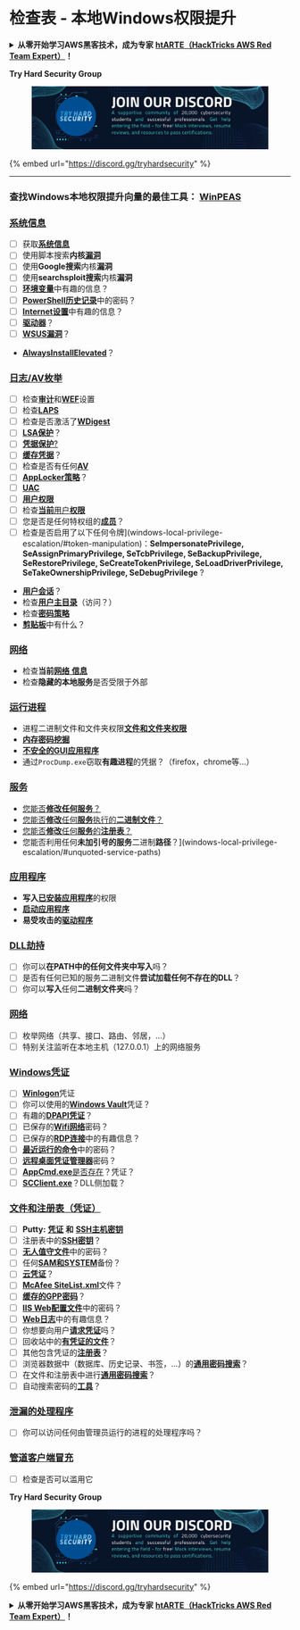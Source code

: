 # 检查表 - 本地Windows权限提升

<details>

<summary><strong>从零开始学习AWS黑客技术，成为专家</strong> <a href="https://training.hacktricks.xyz/courses/arte"><strong>htARTE（HackTricks AWS Red Team Expert）</strong></a><strong>！</strong></summary>

支持HackTricks的其他方式：

* 如果您想看到您的**公司在HackTricks中做广告**或**下载PDF格式的HackTricks**，请查看[**订阅计划**](https://github.com/sponsors/carlospolop)!
* 获取[**官方PEASS & HackTricks周边产品**](https://peass.creator-spring.com)
* 探索[**PEASS家族**](https://opensea.io/collection/the-peass-family)，我们的独家[NFTs](https://opensea.io/collection/the-peass-family)收藏品
* **加入** 💬 [**Discord群**](https://discord.gg/hRep4RUj7f) 或 [**电报群**](https://t.me/peass) 或在**Twitter**上关注我们 🐦 [**@carlospolopm**](https://twitter.com/hacktricks_live)**。**
* 通过向[**HackTricks**](https://github.com/carlospolop/hacktricks)和[**HackTricks Cloud**](https://github.com/carlospolop/hacktricks-cloud) github仓库提交PR来分享您的黑客技巧。

</details>

**Try Hard Security Group**

<figure><img src="/.gitbook/assets/telegram-cloud-document-1-5159108904864449420.jpg" alt=""><figcaption></figcaption></figure>

{% embed url="https://discord.gg/tryhardsecurity" %}

***

### **查找Windows本地权限提升向量的最佳工具：** [**WinPEAS**](https://github.com/carlospolop/privilege-escalation-awesome-scripts-suite/tree/master/winPEAS)

### [系统信息](windows-local-privilege-escalation/#system-info)

* [ ] 获取[**系统信息**](windows-local-privilege-escalation/#system-info)
* [ ] 使用脚本搜索**内核**[**漏洞**](windows-local-privilege-escalation/#version-exploits)
* [ ] 使用**Google搜索**内核**漏洞**
* [ ] 使用**searchsploit搜索**内核**漏洞**
* [ ] [**环境变量**](windows-local-privilege-escalation/#environment)中有趣的信息？
* [ ] [**PowerShell历史记录**](windows-local-privilege-escalation/#powershell-history)中的密码？
* [ ] [**Internet设置**](windows-local-privilege-escalation/#internet-settings)中有趣的信息？
* [ ] [**驱动器**](windows-local-privilege-escalation/#drives)？
* [ ] [**WSUS漏洞**](windows-local-privilege-escalation/#wsus)？
* [**AlwaysInstallElevated**](windows-local-privilege-escalation/#alwaysinstallelevated)？

### [日志/AV枚举](windows-local-privilege-escalation/#enumeration)

* [ ] 检查[**审计**](windows-local-privilege-escalation/#audit-settings)和[**WEF**](windows-local-privilege-escalation/#wef)设置
* [ ] 检查[**LAPS**](windows-local-privilege-escalation/#laps)
* [ ] 检查是否激活了[**WDigest**](windows-local-privilege-escalation/#wdigest)
* [ ] [**LSA保护**](windows-local-privilege-escalation/#lsa-protection)？
* [ ] [**凭据保护**](windows-local-privilege-escalation/#credentials-guard)[?](windows-local-privilege-escalation/#cached-credentials)
* [ ] [**缓存凭据**](windows-local-privilege-escalation/#cached-credentials)？
* [ ] 检查是否有任何[**AV**](windows-av-bypass)
* [ ] [**AppLocker策略**](authentication-credentials-uac-and-efs#applocker-policy)？
* [ ] [**UAC**](authentication-credentials-uac-and-efs/uac-user-account-control)
* [ ] [**用户权限**](windows-local-privilege-escalation/#users-and-groups)
* [ ] 检查[**当前**用户**权限**](windows-local-privilege-escalation/#users-and-groups)
* [ ] 您是否是任何特权组的[**成员**](windows-local-privilege-escalation/#privileged-groups)？
* [ ] 检查是否启用了以下任何令牌](windows-local-privilege-escalation/#token-manipulation)：**SeImpersonatePrivilege, SeAssignPrimaryPrivilege, SeTcbPrivilege, SeBackupPrivilege, SeRestorePrivilege, SeCreateTokenPrivilege, SeLoadDriverPrivilege, SeTakeOwnershipPrivilege, SeDebugPrivilege** ?
* [**用户会话**](windows-local-privilege-escalation/#logged-users-sessions)？
* 检查[**用户主目录**](windows-local-privilege-escalation/#home-folders)（访问？）
* 检查[**密码策略**](windows-local-privilege-escalation/#password-policy)
* [**剪贴板**](windows-local-privilege-escalation/#get-the-content-of-the-clipboard)中有什么？

### [网络](windows-local-privilege-escalation/#network)

* 检查**当前**[**网络** **信息**](windows-local-privilege-escalation/#network)
* 检查**隐藏的本地服务**是否受限于外部

### [运行进程](windows-local-privilege-escalation/#running-processes)

* 进程二进制文件和文件夹权限[**文件和文件夹权限**](windows-local-privilege-escalation/#file-and-folder-permissions)
* [**内存密码挖掘**](windows-local-privilege-escalation/#memory-password-mining)
* [**不安全的GUI应用程序**](windows-local-privilege-escalation/#insecure-gui-apps)
* 通过`ProcDump.exe`窃取**有趣进程**的凭据？（firefox，chrome等...）

### [服务](windows-local-privilege-escalation/#services)

* [您能否**修改任何服务**？](windows-local-privilege-escalation#permissions)
* [您能否**修改**任何**服务**执行的**二进制文件**？](windows-local-privilege-escalation/#modify-service-binary-path)
* [您能否**修改**任何**服务**的**注册表**？](windows-local-privilege-escalation/#services-registry-modify-permissions)
* 您能否利用任何**未加引号的服务**二进制**路径**？](windows-local-privilege-escalation/#unquoted-service-paths)

### [**应用程序**](windows-local-privilege-escalation/#applications)

* **写入**[**已安装应用程序**](windows-local-privilege-escalation/#write-permissions)的权限
* [**启动应用程序**](windows-local-privilege-escalation/#run-at-startup)
* **易受攻击的**[**驱动程序**](windows-local-privilege-escalation/#drivers)
### [DLL劫持](windows-local-privilege-escalation/#path-dll-hijacking)

* [ ] 你可以**在PATH中的任何文件夹中写入**吗？
* [ ] 是否有任何已知的服务二进制文件**尝试加载任何不存在的DLL**？
* [ ] 你可以**写入**任何**二进制文件夹**吗？

### [网络](windows-local-privilege-escalation/#network)

* [ ] 枚举网络（共享、接口、路由、邻居，...）
* [ ] 特别关注监听在本地主机（127.0.0.1）上的网络服务

### [Windows凭证](windows-local-privilege-escalation/#windows-credentials)

* [ ] [**Winlogon**](windows-local-privilege-escalation/#winlogon-credentials)凭证
* [ ] 你可以使用的[**Windows Vault**](windows-local-privilege-escalation/#credentials-manager-windows-vault)凭证？
* [ ] 有趣的[**DPAPI凭证**](windows-local-privilege-escalation/#dpapi)？
* [ ] 已保存的[**Wifi网络**](windows-local-privilege-escalation/#wifi)密码？
* [ ] 已保存的[**RDP连接**](windows-local-privilege-escalation/#saved-rdp-connections)中的有趣信息？
* [ ] [**最近运行的命令**](windows-local-privilege-escalation/#recently-run-commands)中的密码？
* [ ] [**远程桌面凭证管理器**](windows-local-privilege-escalation/#remote-desktop-credential-manager)密码？
* [ ] [**AppCmd.exe**是否存在](windows-local-privilege-escalation/#appcmd-exe)？凭证？
* [ ] [**SCClient.exe**](windows-local-privilege-escalation/#scclient-sccm)？DLL侧加载？

### [文件和注册表（凭证）](windows-local-privilege-escalation/#files-and-registry-credentials)

* [ ] **Putty:** [**凭证**](windows-local-privilege-escalation/#putty-creds) **和** [**SSH主机密钥**](windows-local-privilege-escalation/#putty-ssh-host-keys)
* [ ] 注册表中的[**SSH密钥**](windows-local-privilege-escalation/#ssh-keys-in-registry)？
* [ ] [**无人值守文件**](windows-local-privilege-escalation/#unattended-files)中的密码？
* [ ] 任何[**SAM和SYSTEM**](windows-local-privilege-escalation/#sam-and-system-backups)备份？
* [ ] [**云凭证**](windows-local-privilege-escalation/#cloud-credentials)？
* [ ] [**McAfee SiteList.xml**](windows-local-privilege-escalation/#mcafee-sitelist.xml)文件？
* [ ] [**缓存的GPP密码**](windows-local-privilege-escalation/#cached-gpp-pasword)？
* [ ] [**IIS Web配置文件**](windows-local-privilege-escalation/#iis-web-config)中的密码？
* [ ] [**Web日志**](windows-local-privilege-escalation/#logs)中的有趣信息？
* [ ] 你想要向用户[**请求凭证**](windows-local-privilege-escalation/#ask-for-credentials)吗？
* [ ] 回收站中的[**有凭证的文件**](windows-local-privilege-escalation/#credentials-in-the-recyclebin)？
* [ ] 其他包含凭证的[**注册表**](windows-local-privilege-escalation/#inside-the-registry)？
* [ ] 浏览器数据中（数据库、历史记录、书签，...）的[**通用密码搜索**](windows-local-privilege-escalation/#browsers-history)？
* [ ] 在文件和注册表中进行[**通用密码搜索**](windows-local-privilege-escalation/#generic-password-search-in-files-and-registry)？
* [ ] 自动搜索密码的[**工具**](windows-local-privilege-escalation/#tools-that-search-for-passwords)？

### [泄漏的处理程序](windows-local-privilege-escalation/#leaked-handlers)

* [ ] 你可以访问任何由管理员运行的进程的处理程序吗？

### [管道客户端冒充](windows-local-privilege-escalation/#named-pipe-client-impersonation)

* [ ] 检查是否可以滥用它

**Try Hard Security Group**

<figure><img src="/.gitbook/assets/telegram-cloud-document-1-5159108904864449420.jpg" alt=""><figcaption></figcaption></figure>

{% embed url="https://discord.gg/tryhardsecurity" %}

<details>

<summary><strong>从零开始学习AWS黑客技术，成为专家</strong> <a href="https://training.hacktricks.xyz/courses/arte"><strong>htARTE（HackTricks AWS Red Team Expert）</strong></a><strong>！</strong></summary>

支持HackTricks的其他方式：

* 如果您想在HackTricks中看到您的**公司广告**或**下载PDF格式的HackTricks**，请查看[**订阅计划**](https://github.com/sponsors/carlospolop)！
* 获取[**官方PEASS & HackTricks周边产品**](https://peass.creator-spring.com)
* 探索[**PEASS家族**](https://opensea.io/collection/the-peass-family)，我们的独家[NFT](https://opensea.io/collection/the-peass-family)收藏品
* **加入** 💬 [**Discord群**](https://discord.gg/hRep4RUj7f) 或 [**电报群**](https://t.me/peass) 或在**Twitter** 🐦 [**@carlospolopm**](https://twitter.com/hacktricks_live) 上**关注**我们。
* 通过向[**HackTricks**](https://github.com/carlospolop/hacktricks)和[**HackTricks Cloud**](https://github.com/carlospolop/hacktricks-cloud) github仓库提交PR来分享您的黑客技巧。

</details>
